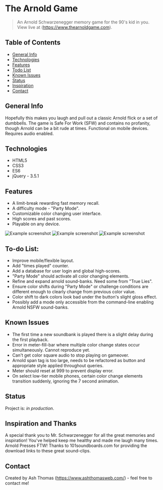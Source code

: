 # The Arnold Game
> An Arnold Schwarzenegger memory game for the 90's kid in you.
> View live at (https://www.thearnoldgame.com).

## Table of Contents
* [General Info](#general-info)
* [Technologies](#technologies)
* [Features](#features)
* [Todo List](#todo-list)
* [Known Issues](#known-issues)
* [Status](#status)
* [Inspiration](#inspiration)
* [Contact](#contact)

## General Info
Hopefully this makes you laugh and pull out a classic Arnold flick or a set of dumbbells. The game is Safe For Work (SFW) and contains no profanity, though Arnold can be a bit rude at times. Functional on mobile devices. Requires audio enabled.

## Technologies
* HTML5
* CSS3
* ES6
* jQuery - 3.5.1

## Features
* A limit-break rewarding fast memory recall.
* A difficulty mode - "Party Mode".
* Customizable color changing user interface.
* High scores and past scores.
* Playable on any device.

![Example screenshot](/images/readme/arnold-game.png)
![Example screenshot](/images/readme/arnold-game-color.png)
![Example screenshot](/images/readme/arnold-game-mobile.png)

## To-do List:
* Improve mobile/flexible layout.
* Add "times played" counter.
* Add a database for user login and global high-scores.
* "Party Mode" should activate all color changing elements.
* Refine and expand arnold sound-banks. Need some from "True Lies". 
* Ensure color shifts during "Party Mode" or challenge conditions are different enough to clearly change from previous color value.
* Color shift to dark colors look bad under the button's slight gloss effect.
* Possibly add a mode only accessible from the command-line enabling Arnold NSFW sound-banks.

## Known Issues
* The first time a new soundbank is played there is a slight delay during the first playback.
* Error in meter-fill-bar where multiple color change states occur simultaneously. Cannot reproduce yet.
* Can't get color square audio to stop playing on gameover. 
* Arnold span tag is too large, needs to be refactored as button and appropriate style applied throughout queries.
* Meter should reset at 999 to prevent display error.
* On select low-tier mobile phones, certain color change elements transition suddenly, ignoring the 7 second animation.

## Status
Project is: _in production_.

## Inspiration and Thanks
A special thank you to Mr. Schwarzenegger for all the great memories and inspiration! You've helped keep me healthy and made me laugh many times. Arnold Presses FTW!
Thanks to 101soundboards.com for providing the download links to these great sound-clips.

## Contact
Created by Ash Thomas (https://www.ashthomasweb.com/) - feel free to contact me!